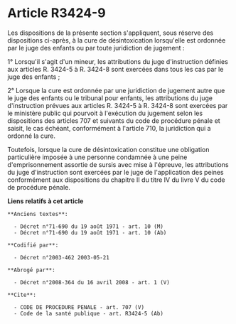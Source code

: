 # Article R3424-9

Les dispositions de la présente section s'appliquent, sous réserve des dispositions ci-après, à la cure de désintoxication
lorsqu'elle est ordonnée par le juge des enfants ou par toute juridiction de jugement : 

1° Lorsqu'il s'agit d'un mineur, les attributions du juge d'instruction définies aux articles R. 3424-5 à R. 3424-8 sont
exercées dans tous les cas par le juge des enfants ; 

2° Lorsque la cure est ordonnée par une juridiction de jugement autre que le juge des enfants ou le tribunal pour enfants,
les attributions du juge d'instruction prévues aux articles R. 3424-5 à R. 3424-8 sont exercées par le ministère public qui
pourvoit à l'exécution du jugement selon les dispositions des articles 707 et suivants du code de procédure pénale et saisit,
le cas échéant, conformément à l'article 710, la juridiction qui a ordonné la cure. 

Toutefois, lorsque la cure de désintoxication constitue une obligation particulière imposée à une personne condamnée à une
peine d'emprisonnement assortie de sursis avec mise à l'épreuve, les attributions du juge d'instruction sont exercées par le
juge de l'application des peines conformément aux dispositions du chapitre II du titre IV du livre V du code de procédure
pénale.

**Liens relatifs à cet article**

	**Anciens textes**:

	  - Décret n°71-690 du 19 août 1971 - art. 10 (M)
	  - Décret n°71-690 du 19 août 1971 - art. 10 (Ab)

	**Codifié par**:

	  - Décret n°2003-462 2003-05-21

	**Abrogé par**:

	  - Décret n°2008-364 du 16 avril 2008 - art. 1 (V)

	**Cite**:

	  - CODE DE PROCEDURE PENALE - art. 707 (V)
	  - Code de la santé publique - art. R3424-5 (Ab)
